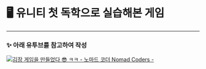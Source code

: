 # 🖥️ 유니티 첫 독학으로 실습해본 게임

---

### ✨ 아래 유투브를 참고하여 작성
[![김장 게임을 만들었다 😎 ㅋㅋ - 노마드 코더 Nomad Coders - ](https://img.youtube.com/vi/A58_FWqiekI/0.jpg)](https://www.youtube.com/watch?v=A58_FWqiekI&t=489s)

